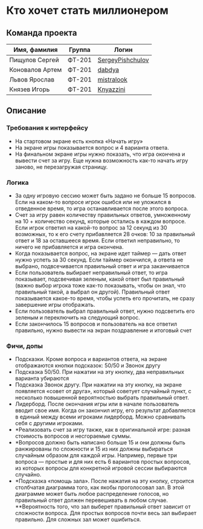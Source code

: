 # Кто хочет стать миллионером


## Команда проекта

Имя, фамилия  | Группа | Логин
--- | --- | --- |
Пищулов Сергей | ФТ-201 | <a href=https://github.com/SergeyPishchulov>SergeyPishchulov</a>
Коновалов Артем | ФТ-201 | <a href=https://github.com/dabdya>dabdya</a>
Львов Ярослав | ФТ-201 | <a href=https://github.com/mistralook>mistralook</a>
Князев Игорь | ФТ-201 | <a href=https://github.com/Knyazzini>Knyazzini</a>

## Описание

### Требования к интерфейсу
* На стартовом экране есть кнопка «Начать игру»
* На экране игры показывается вопрос и 4 варианта ответа.
* На финальном экране игры нужно показать, что игра окончена и вывести счет за игру. Еще нужна возможность как-то начать игру заново, не перезагружая страницу.

### Логика
* За одну игровую сессию может быть задано не больше 15 вопросов. Если на каком-то вопросе игрок ошибся или не уложился в отведенное время, то игра останавливается после этого вопроса.
* Счет за игру равен количеству правильных ответов, умноженному на 10 + количество секунд, которые остались в каждом вопросе. Если игрок ответил на какой-то вопрос за 12 секунд из 30 возможных, то к его счету прибавляется 28 очков: 10 за правильный ответ и 18 за оставшееся время. Если ответил неправильно, то ничего не прибавляется и игра окончена.
* Когда показывается вопрос, на экране идет таймер — дать ответ нужно успеть за 30 секунд. Если таймер окончился, а ответа не выбрано, подвсечивается правильный ответ и игра заканчивается
* Если пользователь выбирает неправильный ответ, то игра показывает, подсвечивая зеленым, какой ответ был правильный (важно выбор игрока тоже как-то показывать, чтобы он знал, что правильный такой, а выбрал он другой). Правильный ответ показывается какое-то время, чтобы успеть его прочитать, не сразу завершение игры отображать.
* Если пользователь выбрал правильный ответ, нужно подсветить его зеленым и переключить на следующий вопрос.
* Если закончилось 15 вопросов и пользователь на все ответил правильно, нужно вывести на экран поздравление и итоговый счет

### Фичи, допы
* Подсказки. Кроме вопроса и вариантов ответа, на экране отображаются кнопки подсказок: 50/50 и Звонок другу
* Подсказка 50/50. При нажатии на эту кнопку, два неправильных варианта убираются
* Подсказка Звонок другу. При нажатии на эту кнопку, на экране появляется «совет от друга», который советует случайный пункт, с несколько повышенной вероятностью выбрать правильный ответ.
* Лидерборд. После окончания игры или в начале пользователь вводит свое имя. Когда он закончил игру, его результат добавляется в единый между всеми игроками лидерборд. Можно сравнивать себя с другими игроками.
* *Реализовать счет за игру также, как в оригинальной игре: разная стоимость вопросов и несгораемые суммы.
* *Вопросов должно быть написано больше 15 и они должны быть ранжированы по сложности и 15 из них должны выбираться случайным образом для каждой игры. Например, первые три вопроса — простые и для них есть 6 вариантов простых вопросов, из которых вопросы для конкретной игровой сессии выбираются случайно.
* *Подсказка «помощь зала». После нажатия на эту кнопку, строится столбчатая диаграмма того, как якобы проголосовал зал. В этой диаграмме может быть любое распределение голосов, но правильный ответ должен перевешивать в любом случае.
  **Вероятность того, что зал выберет правильный ответ зависит от сложности вопроса. Для простых вопросов почти весь зал выбирает правильно. Для сложных зал может ошибиться.
